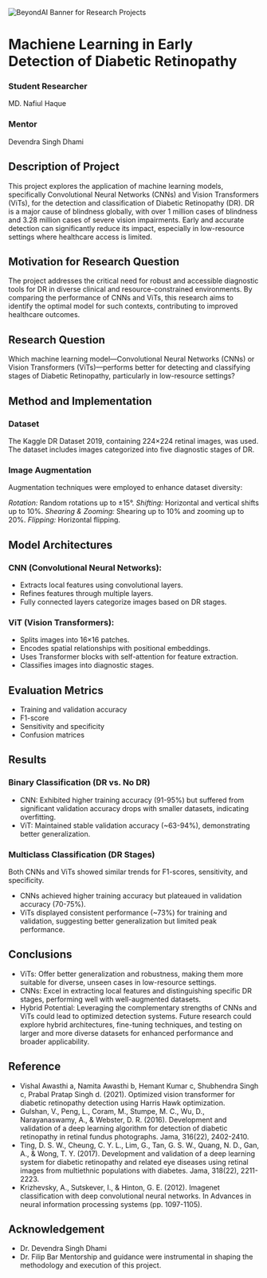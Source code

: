 ![BeyondAI Banner for Research Projects](../BeyondAI_Banner_Research_Projects_2024.png)

# Machiene Learning in Early Detection of Diabetic Retinopathy
### Student Researcher
MD. Nafiul Haque
### Mentor
Devendra Singh Dhami

## Description of Project
This project explores the application of machine learning models, specifically Convolutional Neural Networks (CNNs) and Vision Transformers (ViTs), for the detection and classification of Diabetic Retinopathy (DR). DR is a major cause of blindness globally, with over 1 million cases of blindness and 3.28 million cases of severe vision impairments. Early and accurate detection can significantly reduce its impact, especially in low-resource settings where healthcare access is limited.

## Motivation for Research Question
The project addresses the critical need for robust and accessible diagnostic tools for DR in diverse clinical and resource-constrained environments. By comparing the performance of CNNs and ViTs, this research aims to identify the optimal model for such contexts, contributing to improved healthcare outcomes.

## Research Question
Which machine learning model—Convolutional Neural Networks (CNNs) or Vision Transformers (ViTs)—performs better for detecting and classifying stages of Diabetic Retinopathy, particularly in low-resource settings?

## Method and Implementation
### Dataset
The Kaggle DR Dataset 2019, containing 224×224 retinal images, was used. The dataset includes images categorized into five diagnostic stages of DR.

### Image Augmentation
Augmentation techniques were employed to enhance dataset diversity:

*Rotation:* Random rotations up to ±15°.
*Shifting:* Horizontal and vertical shifts up to 10%.
*Shearing & Zooming:* Shearing up to 10% and zooming up to 20%.
*Flipping:* Horizontal flipping.
## Model Architectures
### CNN (Convolutional Neural Networks):

- Extracts local features using convolutional layers.
- Refines features through multiple layers.
- Fully connected layers categorize images based on DR stages.
### ViT (Vision Transformers):

- Splits images into 16×16 patches.
- Encodes spatial relationships with positional embeddings.
- Uses Transformer blocks with self-attention for feature extraction.
- Classifies images into diagnostic stages.
## Evaluation Metrics
- Training and validation accuracy
- F1-score
- Sensitivity and specificity
- Confusion matrices
## Results
### Binary Classification (DR vs. No DR)
- CNN: Exhibited higher training accuracy (91-95%) but suffered from significant validation accuracy drops with smaller datasets, indicating overfitting.
- ViT: Maintained stable validation accuracy (~63-94%), demonstrating better generalization.
### Multiclass Classification (DR Stages)
Both CNNs and ViTs showed similar trends for F1-scores, sensitivity, and specificity.
- CNNs achieved higher training accuracy but plateaued in validation accuracy (70-75%).
- ViTs displayed consistent performance (~73%) for training and validation, suggesting better generalization but limited peak performance.
## Conclusions
- ViTs: Offer better generalization and robustness, making them more suitable for diverse, unseen cases in low-resource settings.
- CNNs: Excel in extracting local features and distinguishing specific DR stages, performing well with well-augmented datasets.
- Hybrid Potential: Leveraging the complementary strengths of CNNs and ViTs could lead to optimized detection systems.
Future research could explore hybrid architectures, fine-tuning techniques, and testing on larger and more diverse datasets for enhanced performance and broader applicability.
## Reference
- Vishal Awasthi a, Namita Awasthi b, Hemant Kumar c, Shubhendra Singh c, Prabal Pratap Singh d. (2021). Optimized vision transformer for diabetic retinopathy detection using Harris Hawk optimization. 
- Gulshan, V., Peng, L., Coram, M., Stumpe, M. C., Wu, D., Narayanaswamy, A.,  & Webster, D. R. (2016). Development and validation of a deep learning algorithm for detection of diabetic retinopathy in retinal fundus photographs. Jama, 316(22), 2402-2410. 
- Ting, D. S. W., Cheung, C. Y. L., Lim, G., Tan, G. S. W., Quang, N. D., Gan, A., & Wong, T. Y. (2017). Development and validation of a deep learning system for diabetic retinopathy and related eye diseases using retinal images from multiethnic populations with diabetes. Jama, 318(22), 2211-2223.
- Krizhevsky, A., Sutskever, I., & Hinton, G. E. (2012). Imagenet classification with deep convolutional neural networks. In Advances in neural information processing systems (pp. 1097-1105).

## Acknowledgement
- Dr. Devendra Singh Dhami
- Dr. Filip Bar
Mentorship and guidance were instrumental in shaping the methodology and execution of this project.
